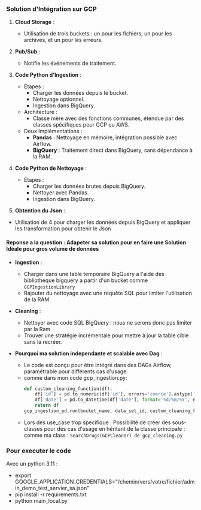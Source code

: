 ### Solution d'Intégration sur GCP

1. **Cloud Storage** :
   - Utilisation de trois buckets : un pour les fichiers, un pour les archives, et un pour les erreurs.

2. **Pub/Sub** :
   - Notifie les événements de traitement.

3. **Code Python d'Ingestion** :
   - Étapes :
     - Charger les données depuis le bucket.
     - Nettoyage optionnel.
     - Ingestion dans BigQuery.
   - Architecture :
     - Classe mère avec des fonctions communes, étendue par des classes spécifiques pour GCP ou AWS.
   - Deux Implémentations :
     - **Pandas** : Nettoyage en mémoire, intégration possible avec Airflow.
     - **BigQuery** : Traitement direct dans BigQuery, sans dépendance à la RAM.

4. **Code Python de Nettoyage** :
   - Étapes :
     - Charger les données brutes depuis BigQuery.
     - Nettoyer avec Pandas.
     - Ingestion dans BigQuery.
5. **Obtention du Json** :
  - Utilisation de 4 pour charger les données depuis BigQuery 
  et appliquer les transformation pour obtenir le Json


#### Reponse a la question : Adapeter sa solution pour en faire une Solution Idéale pour gros volume de données
- **Ingestion** :
  - Charger dans une table temporaire BigQuery a l'aide des bibliotheque bigquery a partir d'un bucket comme `GCPIngestionLibrary`
  - Rajouter du nettoyage avec une requête SQL pour limiter l'utilisation de la RAM.
- **Cleaning** :
  - Nettoyer avec code SQL BigQuery : nous ne serons donc pas limiter par la Ram
  - Trouver une stratégie incrémentale pour mettre à jour la table cible sans la recréer.

- **Pourquoi ma solution independante et scalable avec Dag** :
   - Le code est conçu pour être intégré dans des DAGs Airflow, paramétrable pour différents cas d'usage.
  - comme dans mon code gcp_ingestion.py:
     ```python
     def custom_cleaning_function(df):
         df['id'] = pd.to_numeric(df['id'], errors='coerce').astype('Int64')
         df['date'] = pd.to_datetime(df['date'], format='%d/%m/%Y', errors='coerce').dt.strftime('%d/%m/%Y')
         return df
     gcp_ingestion_pd.run(bucket_name, data_set_id, custom_cleaning_function)
     ```
   - Lors des use_case trop specifique : Possibilité de créer des sous-classes pour des cas d'usage en héritant de la classe principale : comme ma class :
   `SearchDrugs(GCPCleaner) de gcp_cleaning.py`





### Pour executer le code
Avec un python 3.11 : 
- export GOOGLE_APPLICATION_CREDENTIALS="/chemin/vers/votre/fichier/admin_demo_test_servier_sa.json"
- pip install -r requirements.txt
- python main_local.py

